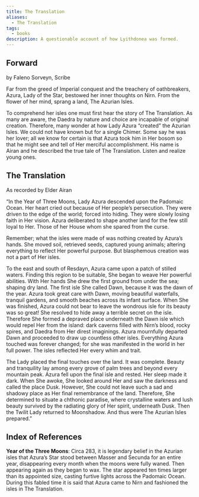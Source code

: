 ```yaml
---
title: The Translation
aliases:
  - The Translation
tags:
  - books
description: A questionable account of how Lyithdonea was formed.
---
```

## Forward
by Faleno Sorveyn, Scribe

Far from the greed of Imperial conquest and the treachery of oathbreakers, Azura, Lady of the Star, bestowed her inner thoughts on Nirn. From the flower of her mind, sprang a land, The Azurian Isles.

To comprehend her isles one must first hear the story of The Translation. As many are aware, the Daedra by nature and choice are incapable of original creation. Therefore, many wonder at how Lady Azura “created” the Azurian Isles. We could not have known but for a single Chimer. Some say he was her lover; all we know for certain is that Azura took him in Her bosom so that he might see and tell of Her merciful accomplishment. His name is Airan and he described the true tale of The Translation. Listen and realize young ones.
## The Translation
As recorded by Elder Airan

“In the Year of Three Moons, Lady Azura descended upon the Padomaic Ocean. Her heart cried out because of Her people’s persecution. They were driven to the edge of the world; forced into hiding. They were slowly losing faith in Her vision. Azura deliberated to shape another land for the few still loyal to Her. Those of her House whom she spared from the curse.

Remember; what the isles were made of was nothing created by Azura’s hands. She moved soil, retrieved seeds, captured young animals; altering everything to reflect Her powerful purpose. But blasphemous creation was not a part of Her isles.

To the east and south of Resdayn, Azura came upon a patch of stilled waters. Finding this region to be suitable, She began to weave Her powerful abilities. With Her hands She drew the first ground from under the sea; shaping dry land. The first isle She called Dawn, because it was the dawn of the year. Azura took great care with Dawn, moving beautiful waterfalls, tranquil gardens, and smooth beaches across its infant surface. When She was finished, Azura could not bear to leave the wondrous isle for its beauty was so great! She resolved to hide away a terrible secret on the isle. Therefore She formed a depraved place underneath the Dawn isle which would repel Her from the island: dark caverns filled with Nirn’s blood, rocky spires, and Daedra from Her direst imaginings. Azura mournfully departed Dawn and proceeded to draw up countless other isles. Everything Azura touched was forever changed; for she was manifested in the world in her full power. The isles reflected Her every whim and trait.

The Lady placed the final touches over the land. It was complete. Beauty and tranquility lay among every grove of palm trees and beyond every mountain peak. Azura fell upon the final isle and rested. Her sleep made it dark. When She awoke, She looked around Her and saw the darkness and called the place Dusk. However, She could not leave such a sad and shadowy place as Her final remembrance of the land. Therefore, She determined to situate a chthonic paradise, where crystalline waters and lush beauty survived by the radiating glory of Her spirit, underneath Dusk. Then the Twilit Lady returned to Moonshadow. And thus were The Azurian Isles prepared.”
## Index of References
**Year of the Three Moons**: Circa 283, it is legendary belief in the Azurian isles that Azura’s Star stood between Masser and Secunda for an entire year, disappearing every month when the moons were fully waned. Then appearing again as they began to wax. The star appeared ten times larger than its appointed size, casting furtive lights across the Padomaic Ocean. During this fabled time it is said that Azura came to Nirn and fashioned the isles in The Translation.
